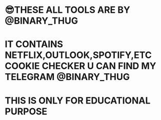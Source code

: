 😎THESE ALL TOOLS ARE BY @BINARY_THUG
=========================================
IT CONTAINS
NETFLIX,OUTLOOK,SPOTIFY,ETC COOKIE CHECKER
U CAN FIND MY TELEGRAM @BINARY_THUG
========================================
THIS IS ONLY FOR EDUCATIONAL PURPOSE
===========================================

